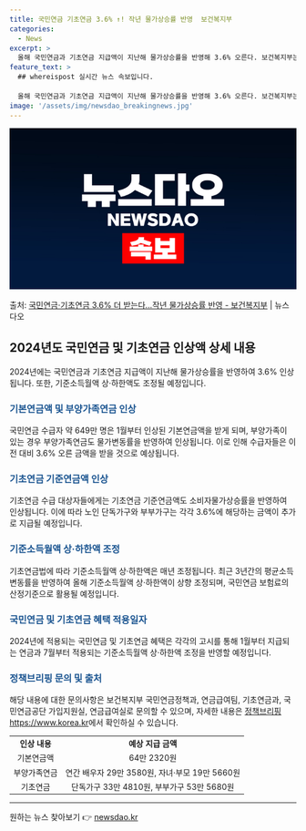 ```yaml
---
title: 국민연금 기초연금 3.6% ↑! 작년 물가상승률 반영  보건복지부
categories:
  - News
excerpt: >
  올해 국민연금과 기초연금 지급액이 지난해 물가상승률을 반영해 3.6% 오른다. 보건복지부는 9일 2024년도…
feature_text: >
  ## whereispost 실시간 뉴스 속보입니다.

  올해 국민연금과 기초연금 지급액이 지난해 물가상승률을 반영해 3.6% 오른다. 보건복지부는 9일 2024년도…
image: '/assets/img/newsdao_breakingnews.jpg'
---
```


![뉴스다오 속보](/assets/img/newsdao_breakingnews.jpg)

<p>출처: <a href="https://newsdao.kr/2961" rel="dofollow">국민연금·기초연금 3.6% 더 받는다…작년 물가상승률 반영 - 보건복지부</a> | 뉴스다오</p>

<h2 data-ke-size="size26">2024년도 국민연금 및 기초연금 인상액 상세 내용</h2>
<p data-ke-size="size16">2024년에는 국민연금과 기초연금 지급액이 지난해 물가상승률을 반영하여 3.6% 인상됩니다. 또한, 기준소득월액 상·하한액도 조정될 예정입니다.</p>

<h3><b><span style="color: #1a5490;">기본연금액 및 부양가족연금 인상</span></b></h3>
<p data-ke-size="size16">국민연금 수급자 약 649만 명은 1월부터 인상된 기본연금액을 받게 되며, 부양가족이 있는 경우 부양가족연금도 물가변동률을 반영하여 인상됩니다. 이로 인해 수급자들은 이전 대비 3.6% 오른 금액을 받을 것으로 예상됩니다.</p>

<h3><b><span style="color: #1a5490;">기초연금 기준연금액 인상</span></b></h3>
<p data-ke-size="size16">기초연금 수급 대상자들에게는 기초연금 기준연금액도 소비자물가상승률을 반영하여 인상됩니다. 이에 따라 노인 단독가구와 부부가구는 각각 3.6%에 해당하는 금액이 추가로 지급될 예정입니다.</p>

<h3><b><span style="color: #1a5490;">기준소득월액 상·하한액 조정</span></b></h3>
<p data-ke-size="size16">기초연금법에 따라 기준소득월액 상·하한액은 매년 조정됩니다. 최근 3년간의 평균소득 변동률을 반영하여 올해 기준소득월액 상·하한액이 상향 조정되며, 국민연금 보험료의 산정기준으로 활용될 예정입니다.</p>

<h3><b><span style="color: #1a5490;">국민연금 및 기초연금 혜택 적용일자</span></b></h3>
<p data-ke-size="size16">2024년에 적용되는 국민연금 및 기초연금 혜택은 각각의 고시를 통해 1월부터 지급되는 연금과 7월부터 적용되는 기준소득월액 상·하한액 조정을 반영할 예정입니다.</p>

<h3><b><span style="color: #1a5490;">정책브리핑 문의 및 출처</span></b></h3>
<p data-ke-size="size16">해당 내용에 대한 문의사항은 보건복지부 국민연금정책과, 연금급여팀, 기초연금과, 국민연금공단 가입지원실, 연금급여실로 문의할 수 있으며, 자세한 내용은 <a href="https://newsdao.kr/2961">정책브리핑 https://www.korea.kr</a>에서 확인하실 수 있습니다.</p>

<table>
    <tr>
        <td style="text-align: center; height: 17px;"><b>인상 내용</b></td>
        <td style="text-align: center; height: 17px;"><b>예상 지급 금액</b></td>
    </tr>
    <tr>
        <td style="text-align: center; height: 17px;">기본연금액</td>
        <td style="text-align: center; height: 17px;">64만 2320원</td>
    </tr>
    <tr>
        <td style="text-align: center; height: 17px;">부양가족연금</td>
        <td style="text-align: center; height: 17px;">연간 배우자 29만 3580원, 자녀·부모 19만 5660원</td>
    </tr>
    <tr>
        <td style="text-align: center; height: 17px;">기초연금</td>
        <td style="text-align: center; height: 17px;">단독가구 33만 4810원, 부부가구 53만 5680원</td>
    </tr>
</table>
<hr> 

원하는 뉴스 찾아보기 👉 <a href="https://newsdao.kr" rel="dofollow">newsdao.kr</a>



